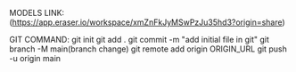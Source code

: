 MODELS LINK:
(https://app.eraser.io/workspace/xmZnFkJyMSwPzJu35hd3?origin=share)

GIT COMMAND:
git init
git add .
git commit -m "add initial file in git"
git branch -M main(branch change)
git remote add origin ORIGIN_URL
git push -u origin main